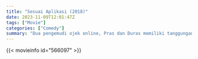 ```yaml
---
title: "Sesuai Aplikasi (2018)"
date: 2023-11-09T12:01:47Z
tags: ["Movie"]
categories: ["Comedy"]
summary: "Dua pengemudi ojek online, Pras dan Duras memiliki tanggungan masing-masing. Saat pasangan pencuri Sakti dan Sandra mengincar berlian milik Ci Asiu yang dibawa diva dangdut Sofiyah."
---
```


<mux-player stream-type="on-demand"
src="https://kp3d-my.sharepoint.com/personal/ryoo_kp3d_onmicrosoft_com/_layouts/15/download.aspx?share=EY2_5iJVgzNNkEAErxtjYqMBN1rlX2V0KBX7kdT5LIAAkQ" prefer-playback="mse" controls>

</mux-player>


{{< movieinfo id="566097" >}}

<script src="https://cdn.jsdelivr.net/npm/@mux/mux-player"></script>

 <script type="application/ld+json ">
{
"@context": "https://schema.org/",
"@type": "VideoObject",
"name": "Sesuai Aplikasi (2018)",
"contentUrl": "https://stream.mux.com/fzuWWYHFbRZfDqe01kTUIppe231caSOuzh7GG29b3f02I.m3u8",
"thumbnailUrl": "https://www.themoviedb.org/t/p/original/wdva2kb8cG4Q6R0zhv4xh6e3it7.jpg?width=314&fit_mode=preserve&time=25",
"uploadDate": "2023-11-09T12:01:47Z",
}

</script>
